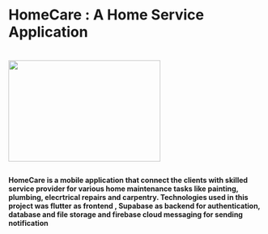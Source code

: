 <h1> HomeCare : A Home Service Application<h1>
   <img src="[[https://images.app.goo.gl/MJUG4K5eeNRDWVaF9](https://images-platform.99static.com//BRB0no_gfV-KFPWnV7Su5Jqr5yQ=/0x0:2040x2040/fit-in/500x500/99designs-contests-attachments/96/96946/attachment_96946058)](https://png.pngtree.com/png-vector/20230511/ourmid/pngtree-home-service-logo-vector-png-image_7095332.png)" width="300" height="200">
<p><h4>HomeCare is a mobile application that connect the clients with skilled service provider for various home maintenance tasks like painting, plumbing, elecrtrical repairs and carpentry. Technologies used in this project was flutter as frontend , Supabase as backend for authentication, database and file storage and firebase cloud messaging for sending notification <h4><p>
